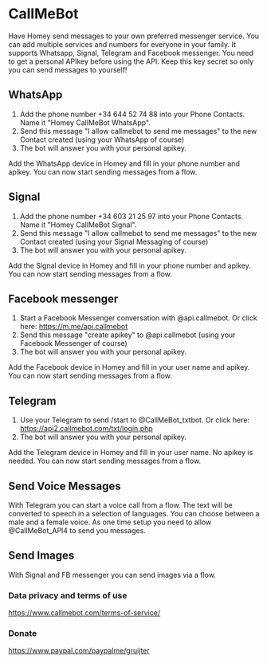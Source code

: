 # CallMeBot

Have Homey send messages to your own preferred messenger service. You can add multiple services and numbers for everyone in your family. It supports Whatsapp, Signal, Telegram and Facebook messenger.
You need to get a personal APIkey before using the API. Keep this key secret so only you can send messages to yourself!

## WhatsApp
1) Add the phone number +34 644 52 74 88 into your Phone Contacts. Name it "Homey CallMeBot WhatsApp".
2) Send this message "I allow callmebot to send me messages" to the new Contact created (using your WhatsApp of course)
3) The bot will answer you with your personal apikey.

Add the WhatsApp device in Homey and fill in your phone number and apikey. You can now start sending messages from a flow.

## Signal
1) Add the phone number +34 603 21 25 97 into your Phone Contacts. Name it "Homey CallMeBot Signal".
2) Send this message "I allow callmebot to send me messages" to the new Contact created (using your Signal Messaging of course)
3) The bot will answer you with your personal apikey.

Add the Signal device in Homey and fill in your phone number and apikey. You can now start sending messages from a flow.

## Facebook messenger
1) Start a Facebook Messenger conversation with @api.callmebot. Or click here: https://m.me/api.callmebot
2) Send this message "create apikey" to @api.callmebot (using your Facebook Messenger of course)
3) The bot will answer you with your personal apikey.

Add the Facebook device in Homey and fill in your user name and apikey. You can now start sending messages from a flow.

## Telegram
1) Use your Telegram to send /start to @CallMeBot_txtbot. Or click here: https://api2.callmebot.com/txt/login.php
2) The bot will answer you with your personal apikey.

Add the Telegram device in Homey and fill in your user name. No apikey is needed. You can now start sending messages from a flow.

## Send Voice Messages
With Telegram you can start a voice call from a flow. The text will be converted to speech in a selection of languages. You can choose between a male and a female voice. As one time setup you need to allow @CallMeBot_API4 to send you messages.

## Send Images
With Signal and FB messenger you can send images via a flow.

### Data privacy and terms of use
https://www.callmebot.com/terms-of-service/

### Donate
https://www.paypal.com/paypalme/gruijter